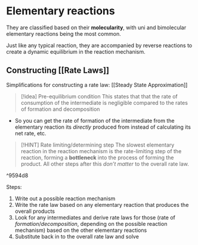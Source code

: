# Elementary reactions
They are classified based on their **molecularity**, with uni and bimolecular elementary reactions being the most common.

Just like any typical reaction, they are accompanied by reverse reactions to create a dynamic equilibrium in the reaction mechanism.

## Constructing [[Rate Laws]]

Simplifications for constructing a rate law:
[[Steady State Approximation]]

>[!idea] Pre-equilibrium condition
> This states that that the rate of consumption of the intermediate is negligible compared to the rates of formation and decomposition
> 
- So you can get the rate of formation of the intermediate from the elementary reaction its *directly* produced from instead of calculating its net rate, etc.

>[!HINT] Rate limiting/determining step
>The slowest elementary reaction in the reaction mechanism is the rate-limiting step of the reaction, forming a **bottleneck** into the process of forming the product. All other steps after this *don’t matter* to the overall rate law.

^9594d8

Steps:
1. Write out a possible reaction mechanism
2. Write the rate law based on any elementary reaction that produces the overall products
3. Look for any intermediates and derive rate laws for those (rate of *formation*/*decomposition*, depending on the possible reaction mechanism) based on the other elementary reactions
4. Substitute back in to the overall rate law and solve